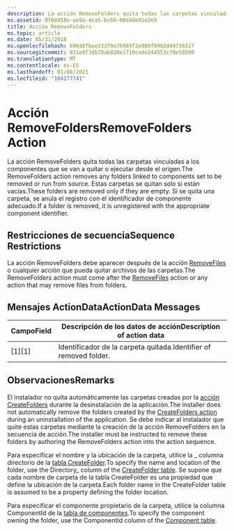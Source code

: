 ```yaml
---
description: La acción RemoveFolders quita todas las carpetas vinculadas a los componentes que se van a quitar o ejecutar desde el origen. Estas carpetas se quitan solo si están vacías. Si se quita una carpeta, se anula el registro con el identificador de componente adecuado.
ms.assetid: 0f68458e-ae9a-4ca5-bc60-06d4de91e2e9
title: Acción RemoveFolders
ms.topic: article
ms.date: 05/31/2018
ms.openlocfilehash: 69648fbae333f0e7b989f2e989f0982d49736317
ms.sourcegitcommit: 831e8f3db78ab820e1710cede244553c70e50500
ms.translationtype: MT
ms.contentlocale: es-ES
ms.lasthandoff: 01/08/2021
ms.locfileid: "104277741"
---
```

# <a name="removefolders-action"></a><span data-ttu-id="5f019-105">Acción RemoveFolders</span><span class="sxs-lookup"><span data-stu-id="5f019-105">RemoveFolders Action</span></span>

<span data-ttu-id="5f019-106">La acción RemoveFolders quita todas las carpetas vinculadas a los componentes que se van a quitar o ejecutar desde el origen.</span><span class="sxs-lookup"><span data-stu-id="5f019-106">The RemoveFolders action removes any folders linked to components set to be removed or run from source.</span></span> <span data-ttu-id="5f019-107">Estas carpetas se quitan solo si están vacías.</span><span class="sxs-lookup"><span data-stu-id="5f019-107">These folders are removed only if they are empty.</span></span> <span data-ttu-id="5f019-108">Si se quita una carpeta, se anula el registro con el identificador de componente adecuado.</span><span class="sxs-lookup"><span data-stu-id="5f019-108">If a folder is removed, it is unregistered with the appropriate component identifier.</span></span>

## <a name="sequence-restrictions"></a><span data-ttu-id="5f019-109">Restricciones de secuencia</span><span class="sxs-lookup"><span data-stu-id="5f019-109">Sequence Restrictions</span></span>

<span data-ttu-id="5f019-110">La acción RemoveFolders debe aparecer después de la acción [RemoveFiles](removefiles-action.md) o cualquier acción que pueda quitar archivos de las carpetas.</span><span class="sxs-lookup"><span data-stu-id="5f019-110">The RemoveFolders action must come after the [RemoveFiles](removefiles-action.md) action or any action that may remove files from folders.</span></span>

## <a name="actiondata-messages"></a><span data-ttu-id="5f019-111">Mensajes ActionData</span><span class="sxs-lookup"><span data-stu-id="5f019-111">ActionData Messages</span></span>



| <span data-ttu-id="5f019-112">Campo</span><span class="sxs-lookup"><span data-stu-id="5f019-112">Field</span></span> | <span data-ttu-id="5f019-113">Descripción de los datos de acción</span><span class="sxs-lookup"><span data-stu-id="5f019-113">Description of action data</span></span>    |
|-------|-------------------------------|
| <span data-ttu-id="5f019-114">\[1\]</span><span class="sxs-lookup"><span data-stu-id="5f019-114">\[1\]</span></span> | <span data-ttu-id="5f019-115">Identificador de la carpeta quitada.</span><span class="sxs-lookup"><span data-stu-id="5f019-115">Identifier of removed folder.</span></span> |



 

## <a name="remarks"></a><span data-ttu-id="5f019-116">Observaciones</span><span class="sxs-lookup"><span data-stu-id="5f019-116">Remarks</span></span>

<span data-ttu-id="5f019-117">El instalador no quita automáticamente las carpetas creadas por la [acción CreateFolders](createfolders-action.md) durante la desinstalación de la aplicación.</span><span class="sxs-lookup"><span data-stu-id="5f019-117">The installer does not automatically remove the folders created by the [CreateFolders action](createfolders-action.md) during an uninstallation of the application.</span></span> <span data-ttu-id="5f019-118">Se debe indicar al instalador que quite estas carpetas mediante la creación de la acción RemoveFolders en la secuencia de acción.</span><span class="sxs-lookup"><span data-stu-id="5f019-118">The installer must be instructed to remove these folders by authoring the RemoveFolders action into the action sequence.</span></span>

<span data-ttu-id="5f019-119">Para especificar el nombre y la ubicación de la carpeta, utilice la \_ columna directorio de la [tabla CreateFolder](createfolder-table.md).</span><span class="sxs-lookup"><span data-stu-id="5f019-119">To specify the name and location of the folder, use the Directory\_ column of the [CreateFolder table](createfolder-table.md).</span></span> <span data-ttu-id="5f019-120">Se supone que cada nombre de carpeta de la tabla CreateFolder es una propiedad que define la ubicación de la carpeta.</span><span class="sxs-lookup"><span data-stu-id="5f019-120">Each folder name in the CreateFolder table is assumed to be a property defining the folder location.</span></span>

<span data-ttu-id="5f019-121">Para especificar el componente propietario de la carpeta, utilice la columna ComponentId de la [tabla de componentes](component-table.md).</span><span class="sxs-lookup"><span data-stu-id="5f019-121">To specify the component owning the folder, use the ComponentId column of the [Component table](component-table.md).</span></span>

 

 



